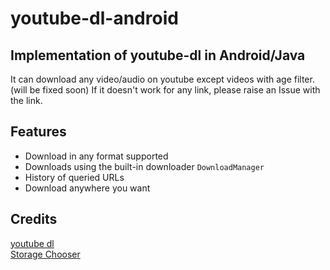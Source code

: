 # youtube-dl-android

## Implementation of youtube-dl in Android/Java

It can download any video/audio on youtube except videos with age filter. (will be fixed soon)
If it doesn't work for any link, please raise an Issue with the link.

## Features

* Download in any format supported
* Downloads using the built-in downloader `DownloadManager`
* History of queried URLs
* Download anywhere you want


## Credits
[youtube dl](https://github.com/rg3/youtube-dl)  
[Storage Chooser](https://github.com/codekidX/storage-chooser)
